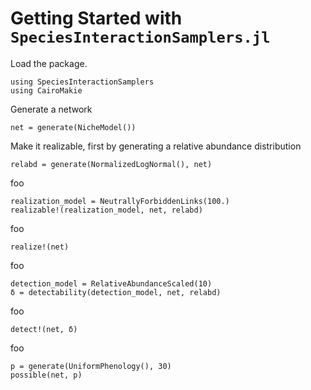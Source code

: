 # Getting Started with `SpeciesInteractionSamplers.jl`

Load the package.

```@example 1
using SpeciesInteractionSamplers
using CairoMakie
```

Generate a network

```@example 1
net = generate(NicheModel())
```



Make it realizable, first by generating a relative abundance distribution

```@ansi 1 
relabd = generate(NormalizedLogNormal(), net)
```

foo

```@example 1
realization_model = NeutrallyForbiddenLinks(100.)
realizable!(realization_model, net, relabd)
```

foo

```@example 1
realize!(net)
```


foo

```@example 1
detection_model = RelativeAbundanceScaled(10)
δ = detectability(detection_model, net, relabd)
```

foo

```@example 1
detect!(net, δ)
```

foo

```@example 1
p = generate(UniformPhenology(), 30)
possible(net, p)
```
